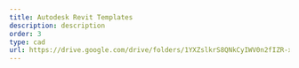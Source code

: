 ```yaml
---
title: Autodesk Revit Templates
description: description
order: 3
type: cad
url: https://drive.google.com/drive/folders/1YXZslkrS8QNkCyIWV0n2fIZR-xamCL4p?usp=sharing
---
```

